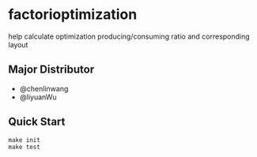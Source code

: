 # factorioptimization
help calculate optimization producing/consuming ratio and corresponding layout

## Major Distributor
* @chenlinwang
* @liyuanWu

## Quick Start
```
make init
make test
```
